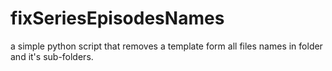# fixSeriesEpisodesNames
a simple python script that removes a template form all files names in folder and it's sub-folders.
